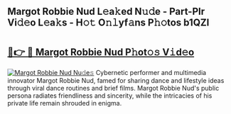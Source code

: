 ## Margot Robbie Nud L𝚎a𝚔ed N𝚞𝚍e - Part-PIr Vi𝚍𝚎o L𝚎a𝚔s - H𝚘𝚝 O𝚗𝚕yf𝚊ns P𝚑𝚘tos b1QZl

# <h2><a href="http://kf22hg.oniu.top/?m=Margot+Robbie+Nud">🔗👉 🔴 Margot Robbie Nud P𝚑ot𝚘𝚜 V𝚒d𝚎o</a></h2>

[![Margot Robbie Nud Nu𝚍e𝚜](https://i.imgur.com/0qMVB7G.gif)](http://kf22hg.oniu.top/?m=Margot+Robbie+Nud)
Cybernetic performer and multimedia innovator Margot Robbie Nud, famed for sharing dance and lifestyle ideas through viral dance routines and brief films. Margot Robbie Nud's public persona radiates friendliness and sincerity, while the intricacies of his private life remain shrouded in enigma.  
